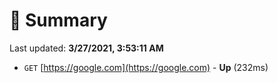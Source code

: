 # 📖 Summary
Last updated: **3/27/2021, 3:53:11 AM**

- `GET` [https://google.com](https://google.com) - **Up** (232ms)
